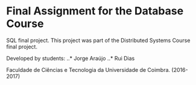 # Final Assignment for the Database Course

SQL final project. This project was part of the Distributed Systems Course final project.

Developed by students: ..* Jorge Araújo ..* Rui Dias

Faculdade de Ciências e Tecnologia da Universidade de Coimbra. (2016-2017)

